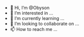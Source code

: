 - 👋 Hi, I’m @Obyson
- 👀 I’m interested in ...
- 🌱 I’m currently learning ...
- 💞️ I’m looking to collaborate on ...
- 📫 How to reach me ...

<!---
Obyson/Obyson is a ✨ special ✨ repository because its `README.md` (this file) appears on your GitHub profile.
You can click the Preview link to take a look at your changes.
--->

